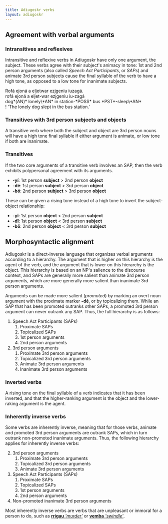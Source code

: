 ```yaml
---
title: Adiugoskr verbs
layout: adiugoskr
---
```

## Agreement with verbal arguments
### Intransitives and reflexives
Intransitive and reflexive verbs in Adiugoskr have only one argument, the subject. These verbs agree with their subject's animacy in tone: 1st and 2nd person arguments (also called *Speech Act Participants*, or *SAPs*) and animate 3rd person subjects cause the final syllable of the verb to have a high tone, as opposed to a low tone for inanimate subjects.

<div class="gloss">
  Rofá ejoná a eljetwar ezjgeniu iuzagá. <br/>
  rofá ejoná a eljet-war ezjgeniu iu-zagá <br/>
  dog*(AN)* lonely\*AN* in station-*POSS* bus *PST*-sleep\*AN*<br/>
  ! 'The lonely dog slept in the bus station.'
</div>

### Transitives with 3rd person subjects and objects
A transitive verb where both the subject and object are 3rd person nouns will have a high tone final syllable if either argument is animate, or low tone if both are inanimate.

### Transitives
If the two core arguments of a transitive verb involves an SAP, then the verb exhibits polypersonal agreement with its arguments.

* **-yí**: 1st person **subject** > 2nd person **object**
* **-dé**: 1st person **subject** > 3rd person **object**
* **-bó**: 2nd person **subject** > 3rd person **object**

These can be given a rising tone instead of a high tone to invert the subject-object relationship:

* **-yǐ**: 1st person **object** < 2nd person **subject**
* **-dǐ**: 1st person **object** < 3rd person **subject**
* **-bǒ**: 2nd person **object** < 3rd person **subject**

## Morphosyntactic alignment
Adiugoskr is a direct-inverse language that organizes verbal arguments according to a hierarchy. The argument that is higher on this hierarchy is the agent of the verb, and the argument that is lower on this hierarchy is the object. This hierarchy is based on an NP's salience to the discourse context, and SAPs are generally more salient than animate 3rd person arguments, which are more generally more salient than inanimate 3rd person arguments.

Arguments can be made more salient (*promoted*) by marking an overt noun argument with the proximate marker **-dé**, or by topicalizing them. While an SAP that has been promoted outranks other SAPs, a promoted 3rd person argument can never outrank any SAP. Thus, the full hierarchy is as follows:

1. Speech Act Participants (SAPs)
    1. Proximate SAPs
    2. Topicalized SAPs
    3. 1st person arguments
    4. 2nd person arguments
2. 3rd person arguments
    1. Proximate 3rd person arguments
    2. Topicalized 3rd person arguments
    3. Animate 3rd person arguments
    4. Inanimate 3rd person arguments

### Inverted verbs
A rising tone on the final syllable of a verb indicates that it has been inverted, and that the higher-ranking argument is the object and the lower-raking argument is the agent.

### Inherently inverse verbs
Some verbs are inherently inverse, meaning that for those verbs, animate and promoted 3rd person arguments are outrank SAPs, which in turn outrank non-promoted inanimate arguments. Thus, the following hierarchy applies for inherently inverse verbs:

2. 3rd person arguments
    1. Proximate 3rd person arguments
    2. Topicalized 3rd person arguments
    3. Animate 3rd person arguments
1. Speech Act Participants (SAPs)
    1. Proximate SAPs
    2. Topicalized SAPs
    3. 1st person arguments
    4. 2nd person arguments
3. Non-promoted inanimate 3rd person arguments

Most inherently inverse verbs are verbs that are unpleasant or immoral for a person to do, such as [**rrigau** *'murder'*](/adiugoskr/dictionary#murder) or [**vemba** *'swindle'*](/adiugoskr/dictionary#swindle).
